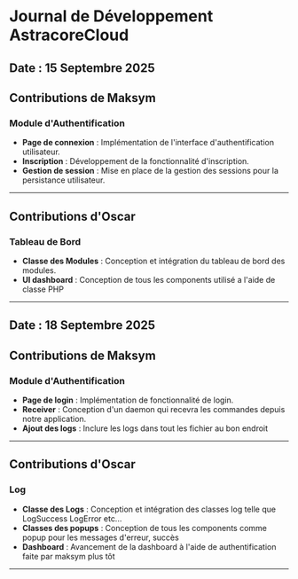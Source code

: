 # Journal de Développement AstracoreCloud

## Date : 15 Septembre 2025


## Contributions de Maksym

### Module d'Authentification
- **Page de connexion** : Implémentation de l'interface d'authentification utilisateur.
- **Inscription** : Développement de la fonctionnalité d'inscription.
- **Gestion de session** : Mise en place de la gestion des sessions pour la persistance utilisateur.

---

## Contributions d'Oscar

### Tableau de Bord
- **Classe des Modules** : Conception et intégration du tableau de bord des modules.
- **UI dashboard** : Conception de tous les components utilisé a l'aide de classe PHP

---

## Date : 18 Septembre 2025


## Contributions de Maksym

### Module d'Authentification
- **Page de login** : Implémentation de fonctionnalité de login.
- **Receiver** : Conception d'un daemon qui recevra les commandes depuis notre application.
- **Ajout des logs** : Inclure les logs dans tout les fichier au bon endroit

---

## Contributions d'Oscar

### Log
- **Classe des Logs** : Conception et intégration des classes log telle que LogSuccess LogError etc...
- **Classes des popups** : Conception de tous les components comme popup pour les messages d'erreur, succès 
- **Dashboard** : Avancement de la dashboard à l'aide de authentification faite par maksym plus tôt

---

